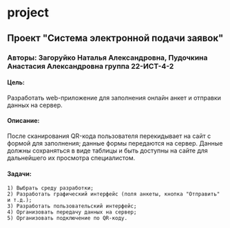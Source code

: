 # project
## Проект "Система электронной подачи заявок"
### Авторы: Загоруйко Наталья Александровна, Пудочкина Анастасия Александровна группа 22-ИСТ-4-2
  #### **Цель:**
  Разработать web-приложение для заполнения онлайн анкет и отправки данных на сервер.
  #### **Описание:**
  После сканирования QR-кода пользователя перекидывает на сайт с формой для заполнения; данные формы передаются на сервер. Данные должны сохраняться в виде таблицы и   быть доступны на сайте для дальнейшего их просмотра специалистом.
  #### **Задачи:**
    1) Выбрать среду разработки;
    2) Разработать графический интерфейc (поля анкеты, кнопка "Отправить" и т.д.);
    3) Разработать пользовательский интерфейс;
    4) Организовать передачу данных на сервер;
    5) Организовать подключение по QR-коду.
